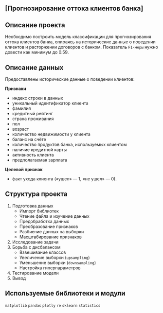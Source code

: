 ## [Прогнозирование оттока клиентов банка] 

## Описание проекта

Необходимо построить модель классификации для прогнозирования оттока клиентов банка, опираясь на исторические данные о поведении клиентов и расторжении договоров с банком. Показатель `F1-меры` нужно довести как минимум до 0.59.

## Описание данных

Предоставлены исторические данные о поведении клиентов: 

**Признаки**
- индекс строки в данных
- уникальный идентификатор клиента
- фамилия
- кредитный рейтинг
- страна проживания
- пол
- возраст
- количество недвижимости у клиента
- баланс на счёте
- количество продуктов банка, используемых клиентом
- наличие кредитной карты
- активность клиента
- предполагаемая зарплата

**Целевой признак**
- факт ухода клиента («ушел» — 1, «не ушел» — 0).

## Структура проекта

1. Подготовка данных
	- Импорт библиотек
	- Чтение файла и изучение данных
	- Предобработка данных
	- Преобразование признаков
	- Разбиение данных на выборки
	- Масштабирование признаков
2. Исследование задачи
3. Борьба с дисбалансом
	- Взвешивание классов
	- Увеличение выборки (`upsampling`)
	- Уменьшение выборки (`downsampling`)
	- Настройка гиперпараметров
4. Тестирование модели
5. Вывод

## Используемые библиотеки и модули
`matplotlib` `pandas` `plotly` `re` `sklearn` `statistics`

